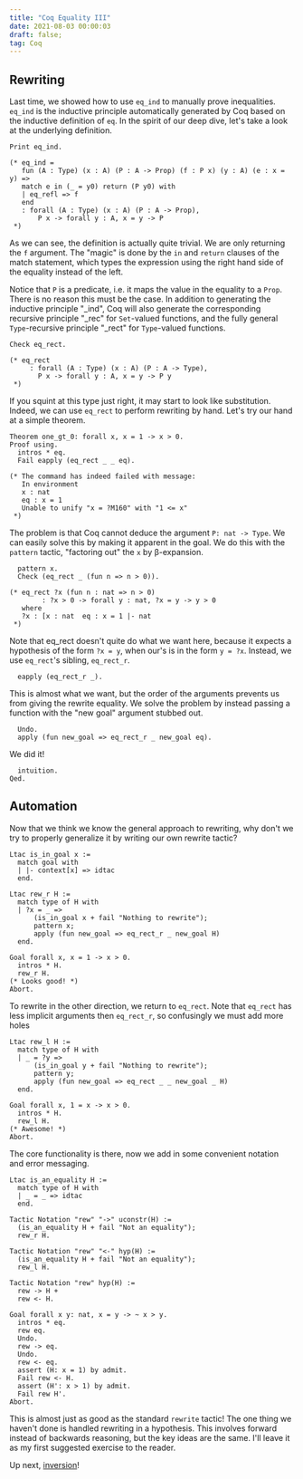 ```yaml
---
title: "Coq Equality III"
date: 2021-08-03 00:00:03
draft: false;
tag: Coq
---
```


## Rewriting

 Last time, we showed how to use `eq_ind` to manually prove inequalities. `eq_ind` is the
   inductive principle automatically generated by Coq based on the inductive definition of
   `eq`. In the spirit of our deep dive, let's take a look at the underlying definition.

```Coq
Print eq_ind.

(* eq_ind =
   fun (A : Type) (x : A) (P : A -> Prop) (f : P x) (y : A) (e : x = y) =>
   match e in (_ = y0) return (P y0) with
   | eq_refl => f
   end
   : forall (A : Type) (x : A) (P : A -> Prop),
       P x -> forall y : A, x = y -> P
 *)
```


 As we can see, the definition is actually quite trivial. We are only returning the
   `f` argument. The "magic" is done by the `in` and `return` clauses of the match
   statement, which types the expression using the right hand side of the equality
   instead of the left.

   Notice that `P` is a predicate, i.e. it maps the value in the equality to a `Prop`.
   There is no reason this must be the case. In addition to generating the inductive
   principle "_ind", Coq will also generate the corresponding recursive principle
   "_rec" for `Set`-valued functions, and the fully general `Type`-recursive principle
   "_rect" for `Type`-valued functions.

```Coq
Check eq_rect.

(* eq_rect
	 : forall (A : Type) (x : A) (P : A -> Type),
       P x -> forall y : A, x = y -> P y
 *)
```


 If you squint at this type just right, it may start to look like substitution. Indeed,
   we can use `eq_rect` to perform rewriting by hand. Let's try our hand at a simple
   theorem.

```Coq
Theorem one_gt_0: forall x, x = 1 -> x > 0.
Proof using.
  intros * eq.
  Fail eapply (eq_rect _ _ eq).

(* The command has indeed failed with message:
   In environment
   x : nat
   eq : x = 1
   Unable to unify "x = ?M160" with "1 <= x"
 *)
```


 The problem is that Coq cannot deduce the argument `P: nat -> Type`. We can easily solve
   this by making it apparent in the goal. We do this with the `pattern` tactic, "factoring out"
   the `x` by β-expansion.

```Coq
  pattern x.
  Check (eq_rect _ (fun n => n > 0)).

(* eq_rect ?x (fun n : nat => n > 0)
	    : ?x > 0 -> forall y : nat, ?x = y -> y > 0
   where
   ?x : [x : nat  eq : x = 1 |- nat
 *)
```


 Note that eq_rect doesn't quite do what we want here, because it expects a hypothesis
   of the form `?x = y`, when our's is in the form `y = ?x`. Instead, we use `eq_rect`'s
   sibling, `eq_rect_r`.

```Coq
  eapply (eq_rect_r _).
```


 This is almost what we want, but the order of the arguments prevents us from giving
   the rewrite equality. We solve the problem by instead passing a function with the
   "new goal" argument stubbed out.

```Coq
  Undo.
  apply (fun new_goal => eq_rect_r _ new_goal eq).
```


 We did it!
```Coq
  intuition.
Qed.
```


## Automation

 Now that we think we know the general approach to rewriting, why don't we try to properly
   generalize it by writing our own rewrite tactic?


```Coq
Ltac is_in_goal x :=
  match goal with
  | |- context[x] => idtac
  end.

Ltac rew_r H :=
  match type of H with
  | ?x = _ =>
      (is_in_goal x + fail "Nothing to rewrite");
      pattern x;
      apply (fun new_goal => eq_rect_r _ new_goal H)
  end.

Goal forall x, x = 1 -> x > 0.
  intros * H.
  rew_r H.
(* Looks good! *)
Abort.
```


 To rewrite in the other direction, we return to `eq_rect`. Note that `eq_rect` has less
   implicit arguments then `eq_rect_r`, so confusingly we must add more holes

```Coq
Ltac rew_l H :=
  match type of H with
  | _ = ?y =>
      (is_in_goal y + fail "Nothing to rewrite");
      pattern y;
      apply (fun new_goal => eq_rect _ _ new_goal _ H)
  end.

Goal forall x, 1 = x -> x > 0.
  intros * H.
  rew_l H.
(* Awesome! *)
Abort.
```


 The core functionality is there, now we add in some convenient notation and error messaging.


```Coq
Ltac is_an_equality H :=
  match type of H with
  | _ = _ => idtac
  end.

Tactic Notation "rew" "->" uconstr(H) :=
  (is_an_equality H + fail "Not an equality");
  rew_r H.

Tactic Notation "rew" "<-" hyp(H) :=
  (is_an_equality H + fail "Not an equality");
  rew_l H.

Tactic Notation "rew" hyp(H) :=
  rew -> H +
  rew <- H.

Goal forall x y: nat, x = y -> ~ x > y.
  intros * eq.
  rew eq.
  Undo.
  rew -> eq.
  Undo.
  rew <- eq.
  assert (H: x = 1) by admit.
  Fail rew <- H.
  assert (H': x > 1) by admit.
  Fail rew H'.
Abort.
```


 This is almost just as good as the standard `rewrite` tactic! The one thing we
   haven't done is handled rewriting in a hypothesis. This involves forward instead
   of backwards reasoning, but the key ideas are the same. I'll leave it as my first
   suggested exercise to the reader.

   Up next, [inversion](/posts/coq-inversion)!

